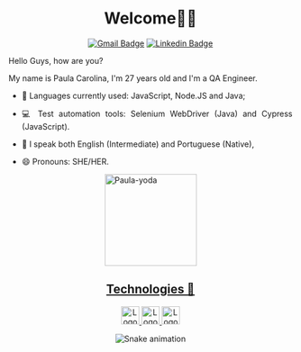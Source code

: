 <h1 align="center">Welcome👋👋</h1>

<div align="center">
  
  [![Gmail Badge](https://img.shields.io/badge/-Gmail-%23333?style=for-the-badge&logo=gmail&logoColor=white)](mailto:rathlefpaula@gmail.com)
[![Linkedin Badge](https://img.shields.io/badge/-LinkedIn-%230077B5?style=for-the-badge&logo=linkedin&logoColor=white)](https://www.linkedin.com/in/qa-paula-carolina/)


</div>

<div align="justify">

 
Hello Guys, how are you?
  <div>
  My name is Paula Carolina, I'm 27 years old and I'm a QA Engineer. 
    
  </div>
<div>
  
- 🌱 Languages currently used: JavaScript, Node.JS and Java;
  
- 💻 Test automation tools: Selenium WebDriver (Java) and Cypress (JavaScript).
  
- 💬 I speak both English (Intermediate) and Portuguese (Native),
  
- 😄 Pronouns: SHE/HER.
  

</div>
 <div> 
   <div align="center">
   <a align="left" href="https://www.linkedin.com/in/paula-carolina-santos/detail/overlay-view/urn:li:fsd_profileTreasuryMedia:(ACoAABagBKkB4Cp4DIzvRSqowuIKvoH5DcjObSk,1635465604937)/">
     <img height="163em"  alt="Paula-yoda" src="https://media.giphy.com/media/l0K4n42JVSqqUvAQg/giphy.gif">
  </div>
  
</div>

<h2 align="center">Technologies 🚀</h2>

<div align="center">
 <a href="https://www.javascript.com/">
    <img height="32" src="https://cdn.jsdelivr.net/gh/devicons/devicon/icons/javascript/javascript-original.svg" alt="Logo do Javascript"/>
   </a>
    <a href="https://nodejs.org/en/">
    <img height="32" alt="Logo-NodeJs" src="https://img.shields.io/badge/Node.js-43853D?style=for-the-badge&logo=node.js&logoColor=white"> 
       <a href="https://www.java.com/pt-BR/about/">
         </a>
    <img height="32" alt="Logo-Java" src="https://img.shields.io/badge/Java-ED8B00?style=for-the-badge&logo=java&logoColor=white">
<p align="center">
  </a>

</div>

  <div align="center">
  
  ![Snake animation](https://github.com/paulahp/paulahp/blob/output/github-contribution-grid-snake.svg)
  
</div>
